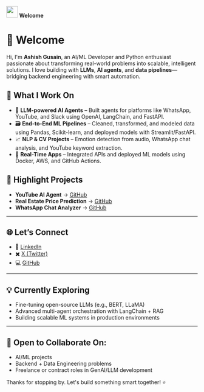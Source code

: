 <img src="https://media.giphy.com/media/hvRJCLFzcasrR4ia7z/giphy.gif" width="30"/> **Welcome**


# 👋 Welcome

Hi, I'm **Ashish Gusain**, an AI/ML Developer and Python enthusiast passionate about transforming real-world problems into scalable, intelligent solutions. I love building with **LLMs**, **AI agents**, and **data pipelines**—bridging backend engineering with smart automation.

## 🧠 What I Work On

* 🤖 **LLM-powered AI Agents** – Built agents for platforms like WhatsApp, YouTube, and Slack using OpenAI, LangChain, and FastAPI.
* 🗃️ **End-to-End ML Pipelines** – Cleaned, transformed, and modeled data using Pandas, Scikit-learn, and deployed models with Streamlit/FastAPI.
* 📈 **NLP & CV Projects** – Emotion detection from audio, WhatsApp chat analysis, and YouTube keyword extraction.
* 🚀 **Real-Time Apps** – Integrated APIs and deployed ML models using Docker, AWS, and GitHub Actions.

## 📌 Highlight Projects

* **YouTube AI Agent** → [GitHub](https://github.com/agusain2001/capstone-project-ETL)
* **Real Estate Price Prediction** → [GitHub](https://github.com/agusain2001/capstone-project-ETL)
* **WhatsApp Chat Analyzer** → [GitHub](https://github.com/agusain2001/Unveiling-WhatsApp-Chats-AnExploratory-Data-Analysis-with-Insights)

---

## 🌐 Let’s Connect

* 🔗 [LinkedIn](https://www.linkedin.com/in/ashish-gusain-aa279a280/)
* ✖️ [X (Twitter)](https://x.com/2001agusain)
* 💻 [GitHub](https://github.com/agusain2001)

---

## 💡 Currently Exploring

* Fine-tuning open-source LLMs (e.g., BERT, LLaMA)
* Advanced multi-agent orchestration with LangChain + RAG
* Building scalable ML systems in production environments

---

## 🤝 Open to Collaborate On:

* AI/ML projects
* Backend + Data Engineering problems
* Freelance or contract roles in GenAI/LLM development

Thanks for stopping by. Let's build something smart together! ⭐
